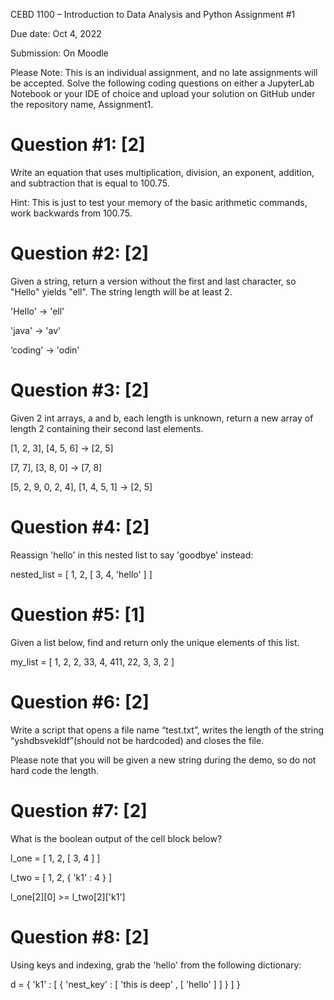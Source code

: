 CEBD 1100 – Introduction to Data Analysis and Python
Assignment #1


Due date: Oct 4, 2022


Submission: On Moodle


Please Note: This is an individual assignment, and no late assignments will be accepted.
Solve the following coding questions on either a JupyterLab Notebook or your IDE of choice
and upload your solution on GitHub under the repository name, Assignment1.


# Question #1: [2]
Write an equation that uses multiplication, division, an exponent, addition, and subtraction that is
equal to 100.75.

Hint: This is just to test your memory of the basic arithmetic commands, work backwards from
100.75.


# Question #2: [2]
Given a string, return a version without the first and last character, so "Hello" yields "ell".
The string length will be at least 2.

'Hello' → 'ell'

'java' → 'av'

‘coding' → 'odin'



# Question #3: [2]
Given 2 int arrays, a and b, each length is unknown, return a new array of length 2
containing their second last elements.

[1, 2, 3], [4, 5, 6] → [2, 5]

[7, 7], [3, 8, 0] → [7, 8]

[5, 2, 9, 0, 2, 4], [1, 4, 5, 1] → [2, 5]



# Question #4: [2]

Reassign 'hello' in this nested list to say 'goodbye' instead:

nested_list = [ 1, 2, [ 3, 4, 'hello' ] ]


# Question #5: [1]

Given a list below, find and return only the unique elements of this list.

my_list = [ 1, 2, 2, 33, 4, 411, 22, 3, 3, 2 ]


# Question #6: [2]

Write a script that opens a file name “test.txt”, writes the length of the string
“yshdbsvekldf”(should not be hardcoded) and closes the file.

Please note that you will be given a new string during the demo, so do not hard code the
length.


# Question #7: [2]

What is the boolean output of the cell block below?

l_one = [ 1, 2, [ 3, 4 ] ]

l_two = [ 1, 2, { 'k1' : 4 } ]

l_one[2][0] >= l_two[2]['k1']



# Question #8: [2]

Using keys and indexing, grab the 'hello' from the following dictionary:

d = { 'k1' : [ { 'nest_key' : [ 'this is deep' , [ 'hello' ] ] } ] }